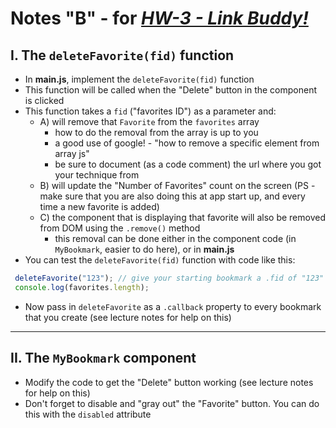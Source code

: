 # Notes "B" - for [*HW-3 - Link Buddy!*](hw-3.md)


## I. The `deleteFavorite(fid)` function

- In **main.js**, implement the `deleteFavorite(fid)` function
- This function will be called when the "Delete" button in the component is clicked
- This function takes a `fid` ("favorites ID") as a parameter and:
  - A) will remove that `Favorite` from the `favorites` array
      - how to do the removal from the array is up to you 
      - a good use of google! - "how to remove a specific element from array js"
      - be sure to document (as a code comment) the url where you got your technique from 
  - B) will update the "Number of Favorites" count on the screen (PS - make sure that you are also doing this at app start up, and every time a new favorite is added)
  - C) the component that is displaying that favorite will also be removed from DOM using the `.remove()` method
      - this removal can be done either in the component code (in `MyBookmark`, easier to do here), or in **main.js**
- You can test the `deleteFavorite(fid)` function with code like this:

```js
 deleteFavorite("123"); // give your starting bookmark a .fid of "123"
 console.log(favorites.length);
```

- Now pass in `deleteFavorite` as a `.callback` property to every bookmark that you create (see lecture notes for help on this)

<hr>

## II. The `MyBookmark` component
- Modify the code to get the "Delete" button working (see lecture notes for help on this)
- Don't forget to disable and "gray out" the "Favorite" button. You can do this with the `disabled` attribute
